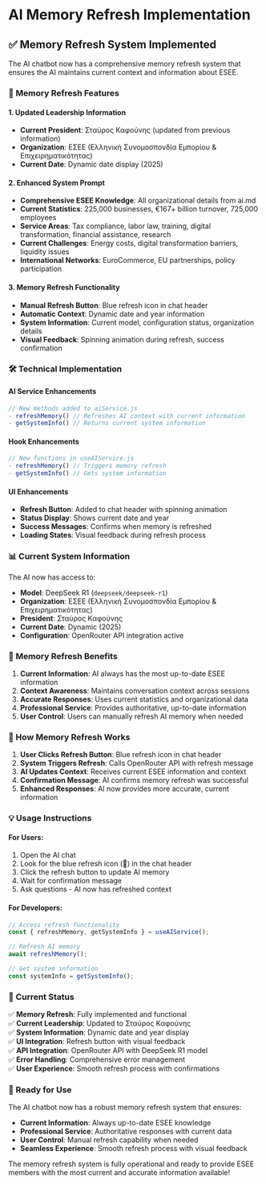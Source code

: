 # AI Memory Refresh Implementation

## ✅ **Memory Refresh System Implemented**

The AI chatbot now has a comprehensive memory refresh system that ensures the AI maintains current context and information about ESEE.

### **🔄 Memory Refresh Features**

#### **1. Updated Leadership Information**
- **Current President**: Σταύρος Καφούνης (updated from previous information)
- **Organization**: ΕΣΕΕ (Ελληνική Συνομοσπονδία Εμπορίου & Επιχειρηματικότητας)
- **Current Date**: Dynamic date display (2025)

#### **2. Enhanced System Prompt**
- **Comprehensive ESEE Knowledge**: All organizational details from ai.md
- **Current Statistics**: 225,000 businesses, €167+ billion turnover, 725,000 employees
- **Service Areas**: Tax compliance, labor law, training, digital transformation, financial assistance, research
- **Current Challenges**: Energy costs, digital transformation barriers, liquidity issues
- **International Networks**: EuroCommerce, EU partnerships, policy participation

#### **3. Memory Refresh Functionality**
- **Manual Refresh Button**: Blue refresh icon in chat header
- **Automatic Context**: Dynamic date and year information
- **System Information**: Current model, configuration status, organization details
- **Visual Feedback**: Spinning animation during refresh, success confirmation

### **🛠️ Technical Implementation**

#### **AI Service Enhancements**
```javascript
// New methods added to aiService.js
- refreshMemory() // Refreshes AI context with current information
- getSystemInfo() // Returns current system information
```

#### **Hook Enhancements**
```javascript
// New functions in useAIService.js
- refreshMemory() // Triggers memory refresh
- getSystemInfo() // Gets system information
```

#### **UI Enhancements**
- **Refresh Button**: Added to chat header with spinning animation
- **Status Display**: Shows current date and year
- **Success Messages**: Confirms when memory is refreshed
- **Loading States**: Visual feedback during refresh process

### **📊 Current System Information**

The AI now has access to:
- **Model**: DeepSeek R1 (`deepseek/deepseek-r1`)
- **Organization**: ΕΣΕΕ (Ελληνική Συνομοσπονδία Εμπορίου & Επιχειρηματικότητας)
- **President**: Σταύρος Καφούνης
- **Current Date**: Dynamic (2025)
- **Configuration**: OpenRouter API integration active

### **🎯 Memory Refresh Benefits**

1. **Current Information**: AI always has the most up-to-date ESEE information
2. **Context Awareness**: Maintains conversation context across sessions
3. **Accurate Responses**: Uses current statistics and organizational data
4. **Professional Service**: Provides authoritative, up-to-date information
5. **User Control**: Users can manually refresh AI memory when needed

### **🔄 How Memory Refresh Works**

1. **User Clicks Refresh Button**: Blue refresh icon in chat header
2. **System Triggers Refresh**: Calls OpenRouter API with refresh message
3. **AI Updates Context**: Receives current ESEE information and context
4. **Confirmation Message**: AI confirms memory refresh was successful
5. **Enhanced Responses**: AI now provides more accurate, current information

### **💡 Usage Instructions**

#### **For Users:**
1. Open the AI chat
2. Look for the blue refresh icon (🔄) in the chat header
3. Click the refresh button to update AI memory
4. Wait for confirmation message
5. Ask questions - AI now has refreshed context

#### **For Developers:**
```javascript
// Access refresh functionality
const { refreshMemory, getSystemInfo } = useAIService();

// Refresh AI memory
await refreshMemory();

// Get system information
const systemInfo = getSystemInfo();
```

### **🚀 Current Status**

✅ **Memory Refresh**: Fully implemented and functional  
✅ **Current Leadership**: Updated to Σταύρος Καφούνης  
✅ **System Information**: Dynamic date and year display  
✅ **UI Integration**: Refresh button with visual feedback  
✅ **API Integration**: OpenRouter API with DeepSeek R1 model  
✅ **Error Handling**: Comprehensive error management  
✅ **User Experience**: Smooth refresh process with confirmations  

### **🎉 Ready for Use**

The AI chatbot now has a robust memory refresh system that ensures:
- **Current Information**: Always up-to-date ESEE knowledge
- **Professional Service**: Authoritative responses with current data
- **User Control**: Manual refresh capability when needed
- **Seamless Experience**: Smooth refresh process with visual feedback

The memory refresh system is fully operational and ready to provide ESEE members with the most current and accurate information available!



